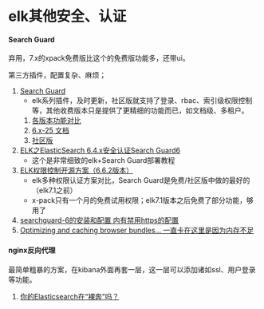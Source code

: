 # elk其他安全、认证

#### Search Guard
弃用，7.x的xpack免费版比这个的免费版功能多，还带ui。

第三方插件，配置复杂、麻烦；
1. [Search Guard](https://search-guard.com/)
    - elk系列插件，及时更新，社区版就支持了登录、rbac、索引级权限控制等，其他收费版本只是提供了更精细的功能而已，如文档级、多租户。
    1. [各版本功能对比](https://search-guard.com/licensing/)
    1. [6.x-25 文档](https://docs.search-guard.com/6.x-25/)
    1. [社区版](https://docs.search-guard.com/6.x-25/search-guard-community-edition)
1. [ELK之ElasticSearch 6.4.x安全认证Search Guard6](https://blog.51cto.com/passed/2287142)
    - 这个是非常细致的elk+Search Guard部署教程
1. [ELK权限控制开源方案（6.6.2版本）](https://blog.csdn.net/specter11235/article/details/89199796)
    - elk多种权限认证方案对比，Search Guard是免费/社区版中做的最好的（elk7.1之前）
    - x-pack只有一个月的免费试用权限；elk7.1版本之后免费了部分功能，够用了
1. [searchguard-6的安装和配置 内有禁用https的配置](https://www.jianshu.com/p/42e278c3b1bf)
1. [Optimizing and caching browser bundles... 一直卡在这里是因为内存不足](https://www.cnblogs.com/yeyu1314/p/10358622.html)

#### nginx反向代理
最简单粗暴的方案，在kibana外面再套一层，这一层可以添加诸如ssl、用户登录等功能。
1. [你的Elasticsearch在“裸奔”吗？](https://blog.csdn.net/laoyang360/article/details/86347480) 
